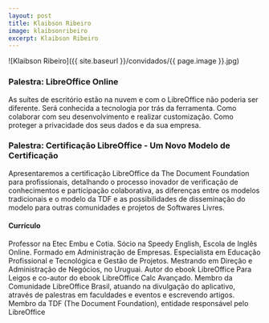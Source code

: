 ```yaml
---
layout: post
title: Klaibson Ribeiro
image: klaibsonribeiro
excerpt: Klaibson Ribeiro
---
```

![Klaibson Ribeiro]({{ site.baseurl }}/convidados/{{ page.image }}.jpg)

### Palestra: LibreOffice Online

As suítes de escritório estão na nuvem e com o LibreOffice não poderia ser diferente. Será conhecida a tecnologia por trás da ferramenta. Como colaborar com seu desenvolvimento e realizar customização. Como proteger a privacidade dos seus dados e da sua empresa.

### Palestra: Certificação LibreOffice - Um Novo Modelo de Certificação

Apresentaremos a certificação LibreOffice da The Document Foundation para profissionais, detalhando o processo inovador de verificação de conhecimentos e participação colaborativa, as diferenças entre os modelos tradicionais e o modelo da TDF e as possibilidades de disseminação do modelo para outras comunidades e projetos de Softwares Livres.

#### Currículo

Professor na Etec Embu e Cotia. Sócio na Speedy English, Escola de Inglês Online. Formado em Administração de Empresas. Especialista em Educação Profissional e Tecnológica e Gestão de Projetos. Mestrando em Direção e Administração de Negócios, no Uruguai. Autor do ebook LibreOffice Para Leigos e co-autor do ebook LibreOffice Calc Avançado. Membro da Comunidade LibreOffice Brasil, atuando na divulgação do aplicativo, através de palestras em faculdades e eventos e escrevendo artigos. Membro da TDF (The Document Foundation), entidade responsável pelo LibreOffice
